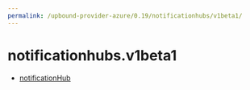 ```yaml
---
permalink: /upbound-provider-azure/0.19/notificationhubs/v1beta1/
---
```


# notificationhubs.v1beta1



* [notificationHub](notificationHub.md)